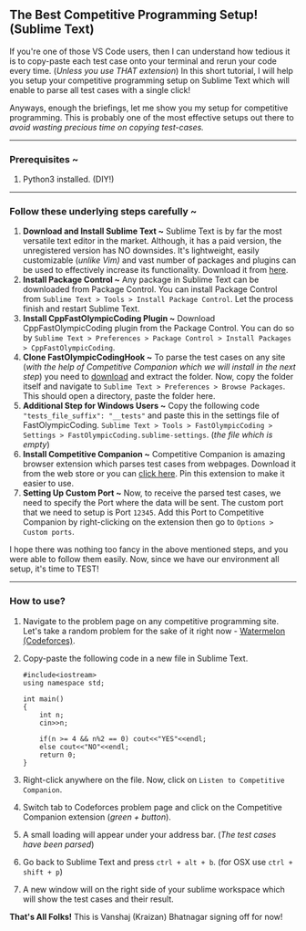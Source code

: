 ## The Best Competitive Programming Setup! (Sublime Text)

If you're one of those VS Code users, then I can understand how tedious it is to copy-paste each test case onto your terminal and rerun your code every time. (_Unless you use THAT extension_) In this short tutorial, I will help you setup your competitive programming setup on Sublime Text which will enable to parse all test cases with a single click!

Anyways, enough the briefings, let me show you my setup for competitive programming. This is probably one of the most effective setups out there to _avoid wasting precious time on copying test-cases._

---

### Prerequisites ~

1.  Python3 installed. (DIY!)

---

### **Follow these underlying steps carefully ~**

1.  **Download and Install Sublime Text ~** Sublime Text is by far the most versatile text editor in the market. Although, it has a paid version, the unregistered version has NO downsides. It's lightweight, easily customizable (_unlike Vim)_ and vast number of packages and plugins can be used to effectively increase its functionality. Download it from [here](https://www.sublimetext.com/download).
2.  **Install Package Control ~** Any package in Sublime Text can be downloaded from Package Control. You can install Package Control from `Sublime Text > Tools > Install Package Control`. Let the process finish and restart Sublime Text.
3.  **Install CppFastOlympicCoding Plugin ~** Download CppFastOlympicCoding plugin from the Package Control. You can do so by `Sublime Text > Preferences > Package Control > Install Packages > CppFastOlympicCoding`.
4.  **Clone FastOlympicCodingHook ~** To parse the test cases on any site (_with the help of Competitive Companion which we will install in the next step_) you need to [download](https://github.com/DrSwad/FastOlympicCodingHook/archive/refs/heads/master.zip) and extract the folder. Now, copy the folder itself and navigate to `Sublime Text > Preferences > Browse Packages`. This should open a directory, paste the folder here.
5.  **Additional Step for Windows Users ~** Copy the following code `"tests_file_suffix": "__tests"` and paste this in the settings file of FastOlympicCoding. `Sublime Text > Tools > FastOlympicCoding > Settings > FastOlympicCoding.sublime-settings`. (_the file which is empty_)
6.  **Install Competitive Companion ~** Competitive Companion is amazing browser extension which parses test cases from webpages. Download it from the web store or you can [click here](https://chrome.google.com/webstore/detail/competitive-companion/cjnmckjndlpiamhfimnnjmnckgghkjbl). Pin this extension to make it easier to use.
7.  **Setting Up Custom Port ~** Now, to receive the parsed test cases, we need to specify the Port where the data will be sent. The custom port that we need to setup is Port `12345`. Add this Port to Competitive Companion by right-clicking on the extension then go to `Options > Custom ports`.

I hope there was nothing too fancy in the above mentioned steps, and you were able to follow them easily. Now, since we have our environment all setup, it's time to TEST!

---

### How to use?

1.  Navigate to the problem page on any competitive programming site. Let's take a random problem for the sake of it right now - [Watermelon (Codeforces)](https://codeforces.com/contest/4/problem/A).
2.  Copy-paste the following code in a new file in Sublime Text.

    ```
    #include<iostream>
    using namespace std;

    int main()
    {
    	int n;
    	cin>>n;

    	if(n >= 4 && n%2 == 0) cout<<"YES"<<endl;
    	else cout<<"NO"<<endl;
    	return 0;
    }
    ```

3.  Right-click anywhere on the file. Now, click on `Listen to Competitive Companion`.
4.  Switch tab to Codeforces problem page and click on the Competitive Companion extension (_green + button_).
5.  A small loading will appear under your address bar. (_The test cases have been parsed_)
6.  Go back to Sublime Text and press `ctrl + alt + b`. (for OSX use `ctrl + shift + p`)
7.  A new window will on the right side of your sublime workspace which will show the test cases and their result.

**That's All Folks!** This is Vanshaj (Kraizan) Bhatnagar signing off for now!
